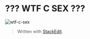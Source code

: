 # ??? WTF C SEX ???
![wtf-c-sex](https://i.imgur.com/5iCpxwB.png)


> Written with [StackEdit](https://stackedit.io/).
